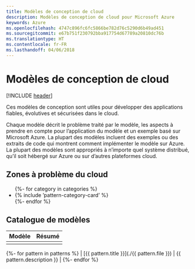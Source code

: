 ```yaml
---
title: Modèles de conception de cloud
description: Modèles de conception de cloud pour Microsoft Azure
keywords: Azure
ms.openlocfilehash: 4747c896fc6fc5866be782d76c5290d6b49ad451
ms.sourcegitcommit: e67b751f230792bba917754d67789a20810dc76b
ms.translationtype: HT
ms.contentlocale: fr-FR
ms.lasthandoff: 04/06/2018
---
```

# <a name="cloud-design-patterns"></a>Modèles de conception de cloud

[!INCLUDE [header](../../_includes/header.md)]

Ces modèles de conception sont utiles pour développer des applications fiables, évolutives et sécurisées dans le cloud.

Chaque modèle décrit le problème traité par le modèle, les aspects à prendre en compte pour l’application du modèle et un exemple basé sur Microsoft Azure. La plupart des modèles incluent des exemples ou des extraits de code qui montrent comment implémenter le modèle sur Azure. La plupart des modèles sont appropriés à n’importe quel système distribué, qu’il soit hébergé sur Azure ou sur d’autres plateformes cloud.

## <a name="problem-areas-in-the-cloud"></a>Zones à problème du cloud

<ul id="categories" class="panel">
{%- for category in categories %}
    <li>
    {% include ’pattern-category-card’ %}
    </li>
{%- endfor %}
</ul>

## <a name="catalog-of-patterns"></a>Catalogue de modèles

| Modèle | Résumé |
|---------|---------|
|         |         |

{%- for pattern in patterns %} | [{{ pattern.title }}](./{{ pattern.file }}) | {{ pattern.description }} | {%- endfor %}
